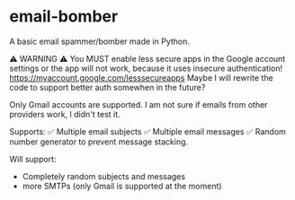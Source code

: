# email-bomber
A basic email spammer/bomber made in Python.

⚠️ WARNING ⚠️
You MUST enable less secure apps in the Google account settings or the app will not work, because it uses insecure authentication!
https://myaccount.google.com/lesssecureapps
Maybe I will rewrite the code to support better auth somewhen in the future?

Only Gmail accounts are supported. I am not sure if emails from other providers work, I didn't test it.

Supports:
✅ Multiple email subjects
✅ Multiple email messages
✅ Random number generator to prevent message stacking.

Will support:
- Completely random subjects and messages
- more SMTPs (only Gmail is supported at the moment)

